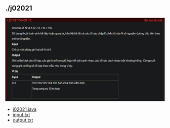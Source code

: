 ## ./j02021
![alt text](image.png)

- [j02021.java](j02021.java)
- [input.txt](input.txt)
- [output.txt](output.txt)
